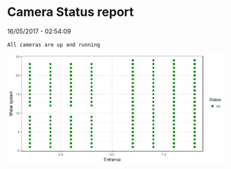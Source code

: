 Camera Status report
================
16/05/2017 - 02:54:09

    All cameras are up and running

![](camreport_files/figure-markdown_github/unnamed-chunk-2-1.png)
